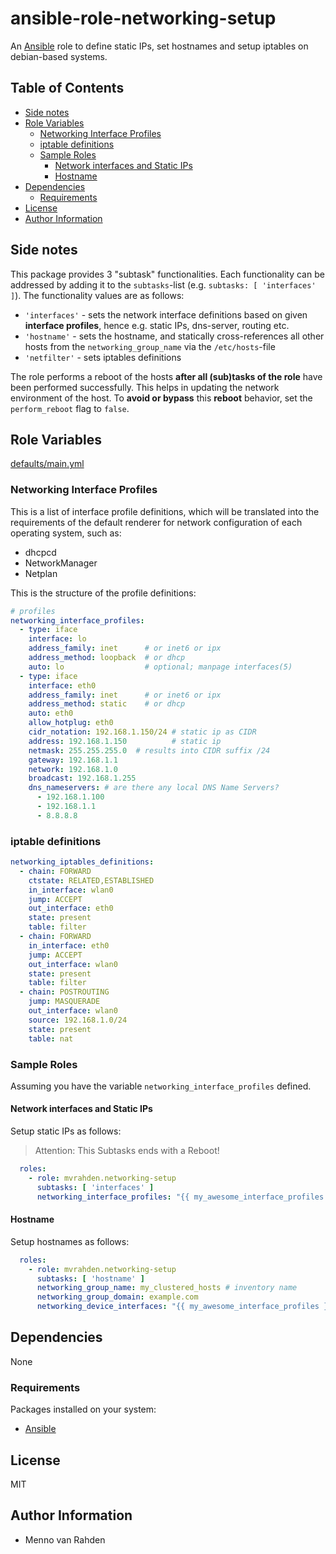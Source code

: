 # ansible-role-networking-setup <!-- omit in toc -->

An [Ansible](https://www.ansible.com) role to define static IPs, set hostnames and setup iptables on debian-based systems.

## Table of Contents <!-- omit in toc -->

- [Side notes](#Side-notes)
- [Role Variables](#Role-Variables)
  - [Networking Interface Profiles](#Networking-Interface-Profiles)
  - [iptable definitions](#iptable-definitions)
  - [Sample Roles](#Sample-Roles)
    - [Network interfaces and Static IPs](#Network-interfaces-and-Static-IPs)
    - [Hostname](#Hostname)
- [Dependencies](#Dependencies)
  - [Requirements](#Requirements)
- [License](#License)
- [Author Information](#Author-Information)

## Side notes

This package provides 3 "subtask" functionalities.
Each functionality can be addressed by adding it to the `subtasks`-list (e.g. `subtasks: [ 'interfaces' ]`).
The functionality values are as follows:

- `'interfaces'` - sets the network interface definitions based on given **interface profiles**, hence e.g. static IPs, dns-server, routing etc.
- `'hostname'` - sets the hostname, and statically cross-references all other hosts from the `networking_group_name` via the `/etc/hosts`-file
- `'netfilter'` - sets iptables definitions

The role performs a reboot of the hosts **after all (sub)tasks of the role** have been performed successfully.
This helps in updating the network environment of the host.
To **avoid or bypass** this **reboot** behavior, set the `perform_reboot` flag to `false`.

## Role Variables

[defaults/main.yml](defaults/main.yml)

### Networking Interface Profiles

This is a list of interface profile definitions, which will be translated into the requirements of the default renderer for network configuration of each operating system, such as:

- dhcpcd
- NetworkManager
- Netplan

This is the structure of the profile definitions:

```yaml
# profiles
networking_interface_profiles:
  - type: iface
    interface: lo
    address_family: inet      # or inet6 or ipx
    address_method: loopback  # or dhcp
    auto: lo                  # optional; manpage interfaces(5)
  - type: iface
    interface: eth0
    address_family: inet      # or inet6 or ipx
    address_method: static    # or dhcp
    auto: eth0
    allow_hotplug: eth0
    cidr_notation: 192.168.1.150/24 # static ip as CIDR
    address: 192.168.1.150          # static ip
    netmask: 255.255.255.0  # results into CIDR suffix /24
    gateway: 192.168.1.1
    network: 192.168.1.0
    broadcast: 192.168.1.255
    dns_nameservers: # are there any local DNS Name Servers?
      - 192.168.1.100
      - 192.168.1.1
      - 8.8.8.8
```

### iptable definitions

```yaml
networking_iptables_definitions:
  - chain: FORWARD
    ctstate: RELATED,ESTABLISHED
    in_interface: wlan0
    jump: ACCEPT
    out_interface: eth0
    state: present
    table: filter
  - chain: FORWARD
    in_interface: eth0
    jump: ACCEPT
    out_interface: wlan0
    state: present
    table: filter
  - chain: POSTROUTING
    jump: MASQUERADE
    out_interface: wlan0
    source: 192.168.1.0/24
    state: present
    table: nat
```

### Sample Roles

Assuming you have the variable `networking_interface_profiles` defined.

#### Network interfaces and Static IPs

Setup static IPs as follows:

> Attention: This Subtasks ends with a Reboot!

```yaml
  roles:
    - role: mvrahden.networking-setup
      subtasks: [ 'interfaces' ]
      networking_interface_profiles: "{{ my_awesome_interface_profiles }}"
```

#### Hostname

Setup hostnames as follows:

```yaml
  roles:
    - role: mvrahden.networking-setup
      subtasks: [ 'hostname' ]
      networking_group_name: my_clustered_hosts # inventory name
      networking_group_domain: example.com
      networking_device_interfaces: "{{ my_awesome_interface_profiles }}"
```

## Dependencies

None

### Requirements

Packages installed on your system:

- [Ansible](https://www.ansible.com)

## License

MIT

## Author Information

- Menno van Rahden
